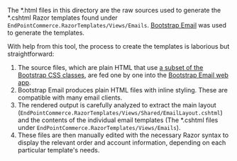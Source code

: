 The *.html files in this directory are the raw sources used to generate the *.cshtml Razor templates found under `EndPointCommerce.RazorTemplates/Views/Emails`. [Bootstrap Email](https://bootstrapemail.com/) was used to generate the templates.

With help from this tool, the process to create the templates is laborious but straightforward:

1. The source files, which are plain HTML that use [a subset of the Bootstrap CSS classes](https://bootstrapemail.com/docs/introduction), are fed one by one into the [Bootstrap Email web app](https://app.bootstrapemail.com/).
2. Bootstrap Email produces plain HTML files with inline styling. These are compatible with many email clients.
3. The rendered output is carefully analyzed to extract the main layout (`EndPointCommerce.RazorTemplates/Views/Shared/EmailLayout.cshtml`) and the contents of the individual email templates (The *.cshtml files under `EndPointCommerce.RazorTemplates/Views/Emails`).
4. These files are then manually edited with the necessary Razor syntax to display the relevant order and account information, depending on each particular template's needs.
